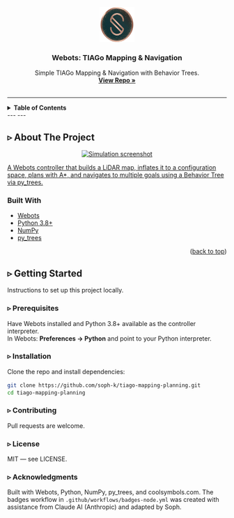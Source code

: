 <div id="top"></div>

<br />
<div align="center">
<!-- Badge Start -->
  <!-- <div>
    <a href="https://github.com/soph-k" target="_blank" rel="noopener noreferrer">
      <img alt="Made by Soph" src="https://img.shields.io/badge/Made%20by-Soph-ff69b4?style=for-the-badge" />
    </a>
    <a href="https://github.com/soph-k/tiago-mapping-planning/blob/main/LICENSE" target="_blank" rel="noopener noreferrer">
      <img alt="License: MIT" src="https://img.shields.io/badge/license-MIT-yellow?style=for-the-badge" />
    </a>
    <a href="https://github.com/soph-k/tiago-mapping-planning/commits" target="_blank" rel="noopener noreferrer">
      <img alt="Last commit" src="https://img.shields.io/badge/last%20commit-see%20history-informational?style=for-the-badge" />
    </a>
    <img alt="Repo size" src="https://img.shields.io/badge/repo%20size-private-lightgrey?style=for-the-badge" />
  </div>
  <div >
    <a href="https://github.com/soph-k" target="_blank" rel="noopener noreferrer">
      <img alt="Made by Soph" src="https://img.shields.io/badge/Made%20by-Soph-ff69b4?style=for-the-badge" />
    </a>
    <a href="https://github.com/soph-k/tiago-mapping-planning/blob/main/LICENSE" target="_blank" rel="noopener noreferrer">
      <img alt="MIT License" src="https://img.shields.io/github/license/soph-k/tiago-mapping-planning?style=for-the-badge" />
    </a>
    <a href="https://github.com/soph-k/tiago-mapping-planning" target="_blank" rel="noopener noreferrer">
      <img alt="Last commit" src="https://img.shields.io/github/last-commit/soph-k/tiago-mapping-planning?style=for-the-badge" />
    </a>
    <a href="https://github.com/soph-k/tiago-mapping-planning" target="_blank" rel="noopener noreferrer">
      <img alt="Repo size" src="https://img.shields.io/github/repo-size/soph-k/tiago-mapping-planning?style=for-the-badge" />
    </a>
  </div> -->
<!-- Badge End -->
</div>
<br /><br />

<div align="center">
  <a href="https://github.com/soph-k/tiago-mapping-planning" target="_blank" rel="noopener noreferrer">
    <img src="./assets/images/logo.png" alt="Logo" width="80" height="80">
  </a>

  <h3 align="center">Webots: TIAGo Mapping & Navigation</h3>

  <p align="center">
    Simple TIAGo Mapping & Navigation with Behavior Trees.
    <br />
    <a href="https://github.com/soph-k/tiago-mapping-planning" target="_blank" rel="noopener noreferrer"><strong>View Repo »</strong></a>
    <br /><br />
  </p>
</div>
<!-- TABLE OF CONTENTS -->

<!-- ## Table of Contents -->

<hr />

<details>
  <summary><strong>Table of Contents</strong></summary>

  <ol>
    <li>
      <a href="#about-the-project">About The Project</a>
      <ul>
        <li><a href="#built-with">Built With</a></li>
      </ul>
    </li>
    <li>
      <a href="#getting-started">Getting Started</a>
      <ul>
        <li><a href="#prerequisites">Prerequisites</a></li>
        <li><a href="#installation">Installation</a></li>
      </ul>
    </li>
    <li><a href="#usage">Usage</a></li>
    <li><a href="#roadmap">Roadmap</a></li>
    <li><a href="#contributing">Contributing</a></li>
    <li><a href="#license">License</a></li>
    <li><a href="#contact">Contact</a></li>
    <li><a href="#acknowledgments">Acknowledgments</a></li>
  </ol>
</details>
---
---


<!-- ABOUT THE PROJECT -->
## ▹ About The Project
<a href="#about-the-project">
  <p align="center">
    <img src="./assets/images/screenshot.png" alt="Simulation screenshot" width="600">
  </p>
  <p>A Webots controller that builds a LiDAR map, inflates it to a configuration space, plans with A*, and navigates to multiple goals using a Behavior Tree via py_trees.</p>
</a>


### Built With
- <a href="https://cyberbotics.com/" target="_blank" rel="noopener noreferrer">Webots</a>
- <a href="https://www.python.org/" target="_blank" rel="noopener noreferrer">Python 3.8+</a>
- <a href="https://numpy.org/" target="_blank" rel="noopener noreferrer">NumPy</a>
- <a href="https://py-trees.readthedocs.io/" target="_blank" rel="noopener noreferrer">py_trees</a>
<p align="right">(<a href="#top">back to top</a>)</p>

<!-- GETTING STARTED -->
## ▹ Getting Started

Instructions to set up this project locally.

### ▹ Prerequisites
Have Webots installed and Python 3.8+ available as the controller interpreter.  
In Webots: **Preferences → Python** and point to your Python interpreter.

### ▹ Installation
Clone the repo and install dependencies:
```sh
git clone https://github.com/soph-k/tiago-mapping-planning.git
cd tiago-mapping-planning
```

### ▹ Contributing 
Pull requests are welcome. 

### ▹ License 
MIT — see LICENSE. 

### ▹ Acknowledgments 
Built with Webots, Python, NumPy, py_trees, and coolsymbols.com.
The badges workflow in `.github/workflows/badges-node.yml` was created with assistance from Claude AI (Anthropic) and adapted by Soph.
